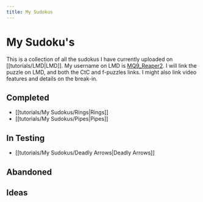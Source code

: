 ```yaml
---
title: My Sudokus
---
```

# My Sudoku's
This is a collection of all the sudokus I have currently uploaded on [[tutorials/LMD|LMD]]. My username on LMD is [MQ9_Reaper2](https://logic-masters.de/Raetselportal/Benutzer/allgemein.php?name=MQ9_Reaper2&auswaehlen=Choose). I will link the puzzle on LMD, and both the CtC and f-puzzles links. I might also link video features and details on the break-in.

## Completed
- [[tutorials/My Sudokus/Rings|Rings]]
- [[tutorials/My Sudokus/Pipes|Pipes]]


## In Testing
- [[tutorials/My Sudokus/Deadly Arrows|Deadly Arrows]]





## Abandoned






## Ideas







